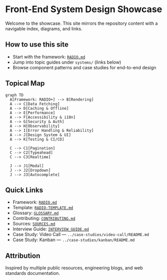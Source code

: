 # Front-End System Design Showcase

Welcome to the showcase. This site mirrors the repository content with a navigable index, diagrams, and links.

## How to use this site
- Start with the framework: [`RADIO.md`](./RADIO.md)
- Jump into topic guides under `systems/` (links below)
- Browse component patterns and case studies for end-to-end design

## Topical Map

```mermaid
graph TD
  A[Framework: RADIO+] --> B[Rendering]
  A --> C[Data Fetching]
  A --> D[Caching & Offline]
  A --> E[Performance]
  A --> F[Accessibility & i18n]
  A --> G[Security & Auth]
  A --> H[Observability]
  A --> I[Error Handling & Reliability]
  A --> J[Design System & UI]
  A --> K[Testing & CI/CD]

  C --> C1[Pagination]
  C --> C2[Typeahead]
  C --> C3[Realtime]

  J --> J1[Modal]
  J --> J2[Dropdown]
  J --> J3[Autocomplete]
```

## Quick Links
- Framework: [`RADIO.md`](./RADIO.md)
- Template: [`RADIO-TEMPLATE.md`](./RADIO-TEMPLATE.md)
- Glossary: [`GLOSSARY.md`](./GLOSSARY.md)
- Contributing: [`CONTRIBUTING.md`](./CONTRIBUTING.md)
- Sources: [`SOURCES.md`](./SOURCES.md)
- Interview Guide: [`INTERVIEW_GUIDE.md`](./INTERVIEW_GUIDE.md)
- Case Study: Video Call — `../case-studies/video-call/README.md`
- Case Study: Kanban — `../case-studies/kanban/README.md`

## Attribution
Inspired by multiple public resources, engineering blogs, and web standards documentation.


